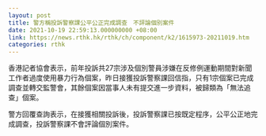 ```yaml
---
layout: post
title: 警方稱投訴警察課公平公正完成調查　不評論個別案件
date: 2021-10-19 22:59:13.000000000 +08:00
link: https://news.rthk.hk/rthk/ch/component/k2/1615973-20211019.htm
categories: rthk
---
```


香港記者協會表示，前年投訴共27宗涉及個別警員涉嫌在反修例運動期間對新聞工作者過度使用暴力行為個案，昨日接獲投訴警察課回信指，只有1宗個案已完成調查並轉交監警會，其餘個案因當事人未有提交進一步資料，被歸類為「無法追查」個案。

警方回覆查詢表示，在接獲相關投訴後，投訴警察課已按既定程序，公平公正地完成調查，投訴警察課不會評論個別案件。
